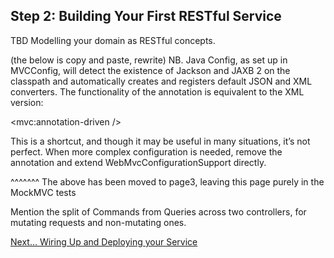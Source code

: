 ## Step 2: Building Your First RESTful Service

TBD Modelling your domain as RESTful concepts.

(the below is copy and paste, rewrite)
NB.  Java Config, as set up in MVCConfig, will detect the existence of Jackson and JAXB 2 on the classpath and automatically creates and registers default JSON and XML converters. The functionality of the annotation is equivalent to the XML version:

<mvc:annotation-driven />

This is a shortcut, and though it may be useful in many situations, it’s not perfect. When more complex configuration is needed, remove the annotation and extend WebMvcConfigurationSupport directly.

^^^^^^^
The above has been moved to page3, leaving this page purely in the MockMVC tests

Mention the split of Commands from Queries across two controllers, for mutating requests and non-mutating ones.

[Next… Wiring Up and Deploying your Service](../3/)